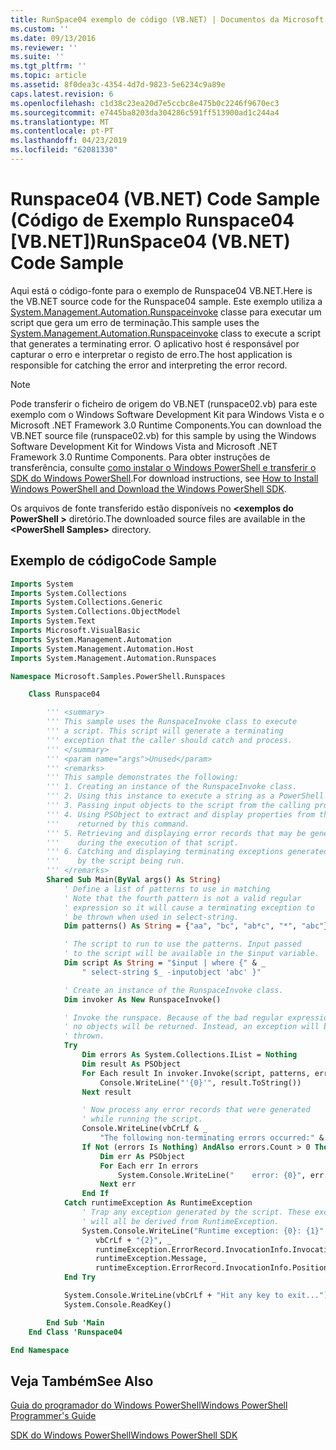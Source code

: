 ```yaml
---
title: RunSpace04 exemplo de código (VB.NET) | Documentos da Microsoft
ms.custom: ''
ms.date: 09/13/2016
ms.reviewer: ''
ms.suite: ''
ms.tgt_pltfrm: ''
ms.topic: article
ms.assetid: 8f0dea3c-4354-4d7d-9823-5e6234c9a89e
caps.latest.revision: 6
ms.openlocfilehash: c1d38c23ea20d7e5ccbc8e475b0c2246f9670ec3
ms.sourcegitcommit: e7445ba8203da304286c591ff513900ad1c244a4
ms.translationtype: MT
ms.contentlocale: pt-PT
ms.lasthandoff: 04/23/2019
ms.locfileid: "62081330"
---
```

# <a name="runspace04--vbnet-code-sample"></a><span data-ttu-id="15ae8-102">Runspace04 (VB.NET) Code Sample (Código de Exemplo Runspace04 [VB.NET])</span><span class="sxs-lookup"><span data-stu-id="15ae8-102">RunSpace04  (VB.NET) Code Sample</span></span>

<span data-ttu-id="15ae8-103">Aqui está o código-fonte para o exemplo de Runspace04 VB.NET.</span><span class="sxs-lookup"><span data-stu-id="15ae8-103">Here is the VB.NET source code for the Runspace04 sample.</span></span> <span data-ttu-id="15ae8-104">Este exemplo utiliza a [System.Management.Automation.Runspaceinvoke](/dotnet/api/System.Management.Automation.RunspaceInvoke) classe para executar um script que gera um erro de terminação.</span><span class="sxs-lookup"><span data-stu-id="15ae8-104">This sample uses the [System.Management.Automation.Runspaceinvoke](/dotnet/api/System.Management.Automation.RunspaceInvoke) class to execute a script that generates a terminating error.</span></span> <span data-ttu-id="15ae8-105">O aplicativo host é responsável por capturar o erro e interpretar o registo de erro.</span><span class="sxs-lookup"><span data-stu-id="15ae8-105">The host application is responsible for catching the error and interpreting the error record.</span></span>

> [!NOTE]
> <span data-ttu-id="15ae8-106">Pode transferir o ficheiro de origem do VB.NET (runspace02.vb) para este exemplo com o Windows Software Development Kit para Windows Vista e o Microsoft .NET Framework 3.0 Runtime Components.</span><span class="sxs-lookup"><span data-stu-id="15ae8-106">You can download the VB.NET source file (runspace02.vb) for this sample by using the Windows Software Development Kit for Windows Vista and Microsoft .NET Framework 3.0 Runtime Components.</span></span> <span data-ttu-id="15ae8-107">Para obter instruções de transferência, consulte [como instalar o Windows PowerShell e transferir o SDK do Windows PowerShell](/powershell/developer/installing-the-windows-powershell-sdk).</span><span class="sxs-lookup"><span data-stu-id="15ae8-107">For download instructions, see [How to Install Windows PowerShell and Download the Windows PowerShell SDK](/powershell/developer/installing-the-windows-powershell-sdk).</span></span>
>
> <span data-ttu-id="15ae8-108">Os arquivos de fonte transferido estão disponíveis no  **\<exemplos do PowerShell >** diretório.</span><span class="sxs-lookup"><span data-stu-id="15ae8-108">The downloaded source files are available in the **\<PowerShell Samples>** directory.</span></span>

## <a name="code-sample"></a><span data-ttu-id="15ae8-109">Exemplo de código</span><span class="sxs-lookup"><span data-stu-id="15ae8-109">Code Sample</span></span>

```vb
Imports System
Imports System.Collections
Imports System.Collections.Generic
Imports System.Collections.ObjectModel
Imports System.Text
Imports Microsoft.VisualBasic
Imports System.Management.Automation
Imports System.Management.Automation.Host
Imports System.Management.Automation.Runspaces

Namespace Microsoft.Samples.PowerShell.Runspaces

    Class Runspace04

        ''' <summary>
        ''' This sample uses the RunspaceInvoke class to execute
        ''' a script. This script will generate a terminating
        ''' exception that the caller should catch and process.
        ''' </summary>
        ''' <param name="args">Unused</param>
        ''' <remarks>
        ''' This sample demonstrates the following:
        ''' 1. Creating an instance of the RunspaceInvoke class.
        ''' 2. Using this instance to execute a string as a PowerShell script.
        ''' 3. Passing input objects to the script from the calling program.
        ''' 4. Using PSObject to extract and display properties from the objects
        '''    returned by this command.
        ''' 5. Retrieving and displaying error records that may be generated
        '''    during the execution of that script.
        ''' 6. Catching and displaying terminating exceptions generated
        '''    by the script being run.
        ''' </remarks>
        Shared Sub Main(ByVal args() As String)
            ' Define a list of patterns to use in matching
            ' Note that the fourth pattern is not a valid regular
            ' expression so it will cause a terminating exception to
            ' be thrown when used in select-string.
            Dim patterns() As String = {"aa", "bc", "ab*c", "*", "abc"}

            ' The script to run to use the patterns. Input passed
            ' to the script will be available in the $input variable.
            Dim script As String = "$input | where {" & _
                " select-string $_ -inputobject 'abc' }"

            ' Create an instance of the RunspaceInvoke class.
            Dim invoker As New RunspaceInvoke()

            ' Invoke the runspace. Because of the bad regular expression,
            ' no objects will be returned. Instead, an exception will be
            ' thrown.
            Try
                Dim errors As System.Collections.IList = Nothing
                Dim result As PSObject
                For Each result In invoker.Invoke(script, patterns, errors)
                    Console.WriteLine("'{0}'", result.ToString())
                Next result

                ' Now process any error records that were generated
                ' while running the script.
                Console.WriteLine(vbCrLf & _
                    "The following non-terminating errors occurred:" & vbCrLf)
                If Not (errors Is Nothing) AndAlso errors.Count > 0 Then
                    Dim err As PSObject
                    For Each err In errors
                        System.Console.WriteLine("    error: {0}", err.ToString())
                    Next err
                End If
            Catch runtimeException As RuntimeException
                ' Trap any exception generated by the script. These exceptions
                ' will all be derived from RuntimeException.
                System.Console.WriteLine("Runtime exception: {0}: {1}" & _
                   vbCrLf + "{2}", _
                   runtimeException.ErrorRecord.InvocationInfo.InvocationName, _
                   runtimeException.Message, _
                   runtimeException.ErrorRecord.InvocationInfo.PositionMessage)
            End Try

            System.Console.WriteLine(vbCrLf + "Hit any key to exit...")
            System.Console.ReadKey()

        End Sub 'Main
    End Class 'Runspace04

End Namespace
```

<!-- TODO!!!: [!code-csharp[Runspace04.vb](../../powershell-sdk-samples/SDK-2.0/vb/Runspace01/Runspace04.vb#L09-L92 "Runspace04.vb")] -->

## <a name="see-also"></a><span data-ttu-id="15ae8-110">Veja Também</span><span class="sxs-lookup"><span data-stu-id="15ae8-110">See Also</span></span>

[<span data-ttu-id="15ae8-111">Guia do programador do Windows PowerShell</span><span class="sxs-lookup"><span data-stu-id="15ae8-111">Windows PowerShell Programmer's Guide</span></span>](./windows-powershell-programmer-s-guide.md)

[<span data-ttu-id="15ae8-112">SDK do Windows PowerShell</span><span class="sxs-lookup"><span data-stu-id="15ae8-112">Windows PowerShell SDK</span></span>](../windows-powershell-reference.md)